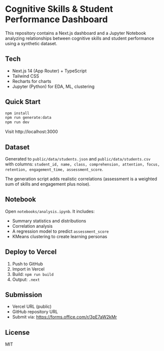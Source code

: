 # Cognitive Skills & Student Performance Dashboard

This repository contains a Next.js dashboard and a Jupyter Notebook analyzing relationships between cognitive skills and student performance using a synthetic dataset.

## Tech
- Next.js 14 (App Router) + TypeScript
- Tailwind CSS
- Recharts for charts
- Jupyter (Python) for EDA, ML, clustering

## Quick Start
```bash
npm install
npm run generate:data
npm run dev
```
Visit http://localhost:3000

## Dataset
Generated to `public/data/students.json` and `public/data/students.csv` with columns:
`student_id, name, class, comprehension, attention, focus, retention, engagement_time, assessment_score`.

The generation script adds realistic correlations (assessment is a weighted sum of skills and engagement plus noise).

## Notebook
Open `notebooks/analysis.ipynb`. It includes:
- Summary statistics and distributions
- Correlation analysis
- A regression model to predict `assessment_score`
- KMeans clustering to create learning personas

## Deploy to Vercel
1. Push to GitHub
2. Import in Vercel
3. Build: `npm run build`
4. Output: `.next`

## Submission
- Vercel URL (public)
- GitHub repository URL
- Submit via: https://forms.office.com/r/3pE7aW2kMr

## License
MIT
